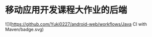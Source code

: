 # 移动应用开发课程大作业的后端

![](https://github.com/Yuki0227/android-web/workflows/Java CI with Maven/badge.svg)
